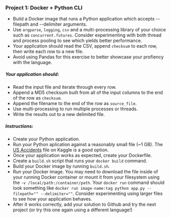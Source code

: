
### Project 1: Docker + Python CLI
- Build a Docker image that runs a Python application which accepts --filepath and --delimiter arguments. 
- Use `argparse`, `logging`, `csv` and a multi-processing library of your choice such as `concurrent.futures`. Consider experimenting with both thread and process pooling to see which yields better performance.
- Your application should read the CSV, append `checksum` to each row, then write each row to a new file.
- Avoid using Pandas for this exercise to better showcase your profiency with the language.

##### Your application should:
- Read the input file and iterate through every row.
- Append a MD5 checksum built from all of the input columns to the end of the row as `checksum`.
- Append the filename to the end of the row as `source_file`.
- Use multi-processing to run multiple processes or threads.
- Write the results out to a new delimited file.

##### Instructions:
- Create your Python application.
- Run your Python aplication against a reasonably small file (~1 GB). The [US Accidents](https://www.kaggle.com/sobhanmoosavi/us-accidents) file on Kaggle is a good option.
- Once your application works as expected, create your Dockerfile.
- Create a `build.sh` script that runs your `docker build` command.
- Build your Docker image by running `build.sh`.
- Run your Docker image. You may need to download the file inside of your running Docker container or mount it from your filesystem using the `-v /local/path:/container/path`. Your `docker run` command should look something like `docker run image-name:tag python app.py --filepath="" --delimiter=""`. Consider experimenting using larger files to see how your application behaves.
- After it works correctly, add your solution to Github and try the next project (or try this one again using a different language!)
